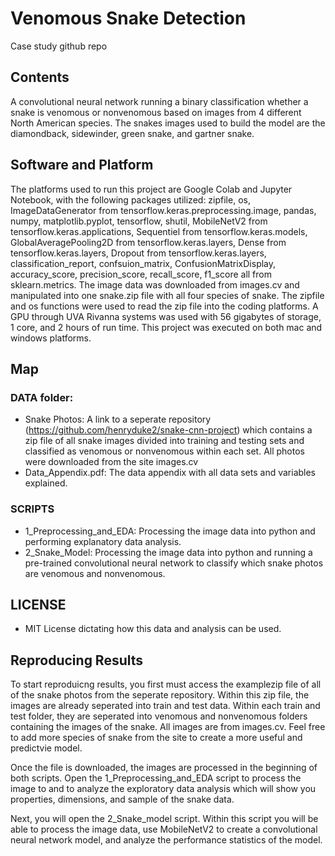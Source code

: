# Venomous Snake Detection
Case study github repo

## Contents

A convolutional neural network running a binary classification whether a snake is venomous or nonvenomous based on images from 4 different North American species. The snakes images used to build the model are the diamondback, sidewinder, green snake, and gartner snake.

## Software and Platform 

The platforms used to run this project are Google Colab and Jupyter Notebook, with the following packages utilized: zipfile, os, ImageDataGenerator from tensorflow.keras.preprocessing.image, pandas, numpy, matplotlib.pyplot, tensorflow, shutil, MobileNetV2 from tensorflow.keras.applications, Sequentiel from tensorflow.keras.models, GlobalAveragePooling2D from tensorflow.keras.layers, Dense from tensorflow.keras.layers, Dropout from tensorflow.keras.layers, classification_report, confsuion_matrix, ConfusionMatrixDisplay, accuracy_score, precision_score, recall_score, f1_score all from sklearn.metrics. The image data was downloaded from images.cv and manipulated into one snake.zip file with all four species of snake. The zipfile and os functions were used to read the zip file into the coding platforms. A GPU through UVA Rivanna systems was used with 56 gigabytes of storage, 1 core, and 2 hours of run time. This project was executed on both mac and windows platforms.

## Map 

### DATA folder:
- Snake Photos: A link to a seperate repository (https://github.com/henryduke2/snake-cnn-project) which contains a zip file of all snake images divided into training and testing sets and classified as venomous or nonvenomous within each set. All photos were downloaded from the site images.cv
- Data_Appendix.pdf: The data appendix with all data sets and variables explained.

### SCRIPTS
- 1_Preprocessing_and_EDA: Processing the image data into python and performing explanatory data analysis.
- 2_Snake_Model: Processing the image data into python and running a pre-trained convolutional neural network to classify which snake photos are venomous and nonvenomous.

## LICENSE
- MIT License dictating how this data and analysis can be used.

## Reproducing Results

To start reproduicng results, you first must access the examplezip file of all of the snake photos from the seperate repository. Within this zip file, the images are already seperated into train and test data. Within each train and test folder, they are seperated into venomous and nonvenomous folders containing the images of the snake. All images are from images.cv. Feel free to add more species of snake from the site to create a more useful and predictvie model.

Once the file is downloaded, the images are processed in the beginning of both scripts. Open the 1_Preprocessing_and_EDA script to process the image to and to analyze the exploratory data analysis which will show you properties, dimensions, and sample of the snake data.

Next, you will open the 2_Snake_model script. Within this script you will be able to process the image data, use MobileNetV2 to create a convolutional neural network model, and analyze the performance statistics of the model.
